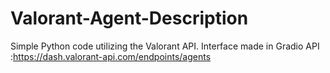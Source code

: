 # Valorant-Agent-Description
Simple Python code utilizing the Valorant API. Interface made in Gradio 
API :https://dash.valorant-api.com/endpoints/agents
